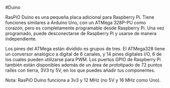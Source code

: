 <!--
---
name: Duino
class: board
type: mcu,io
formfactor: Custom
manufacturer: RasPiO
description: Arduino Programming on the Raspberry Pi
url: http://rasp.io/duino/
github: https://github.com/raspitv/raspio_duino
buy: https://ryanteck.uk/add-ons/58-raspio-duino.html
image: 'raspio-duino.png'
pincount: 26
eeprom: no
power: 3v3
pin:
  '8':
    mode: uart
  '10':
    mode: uart
  '19':
    mode: spi
  '21':
    mode: spi
  '23':
    mode: spi
install:
  'devices':
    - 'spi'
-->
#Duino

RasPiO Duino es una pequeña placa adicional para Raspberry Pi. Tiene funciones similares a Arduino Uno, con un ATMega 328P-PU como corazón, pero es completamente programable desde Raspberry Pi. Una vez programado, puede desconectarse de Raspberry Pi y usarse de manera independiente.

Los pines del ATMega están dividido es grupos de tres. El ATMega328 tiene un conversor analógico a digital de 6 canales, y 14 pines digitales I/O, 6 de los cuales pueden utilizarse para PWM. Los puertos GPIO de Raspberry Pi también están disponibles además de un área de prototipado de 72 puntos raíles con tierra, 3V3 ty 5V, en los que puedes añadir tus componentes.

Nota: RasPiO Duino funciona a 3v3 y 12 MHz (no 5V y 16 MHz como Uno).

